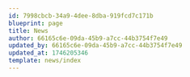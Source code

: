 ```yaml
---
id: 7998cbcb-34a9-4dee-8dba-919fcd7c171b
blueprint: page
title: News
author: 66165c6e-09da-45b9-a7cc-44b3754f7e49
updated_by: 66165c6e-09da-45b9-a7cc-44b3754f7e49
updated_at: 1746205346
template: news/index
---
```

